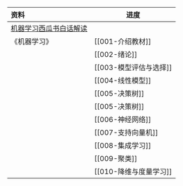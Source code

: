 
| 资料                                                                                    | 进度              |
| :------------------------------------------------------------------------------------ | --------------- |
| [机器学习西瓜书白话解读]( https://www.bilibili.com/video/BV17J411C7zZ?p=26&vd_source=e2ed568ab ) |                 |
| 《机器学习》                                                                                | [[001-介绍教材]]    |
|                                                                                       | [[002-绪论]]      |
|                                                                                       | [[003-模型评估与选择]] |
|                                                                                       | [[004-线性模型]]    |
|                                                                                       | [[005-决策树]]     |
|                                                                                       | [[005-决策树]]     |
|                                                                                       | [[006-神经网络]]    |
|                                                                                       | [[007-支持向量机]]   |
|                                                                                       | [[008-集成学习]]    |
|                                                                                       | [[009-聚类]]      |
|                                                                                       | [[010-降维与度量学习]] |
